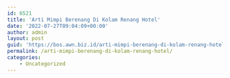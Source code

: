 ```yaml
---
id: 6521
title: 'Arti Mimpi Berenang Di Kolam Renang Hotel'
date: '2022-07-27T09:04:09+00:00'
author: admin
layout: post
guid: 'https://bos.awn.biz.id/arti-mimpi-berenang-di-kolam-renang-hotel/'
permalink: /arti-mimpi-berenang-di-kolam-renang-hotel/
categories:
    - Uncategorized
---
```


